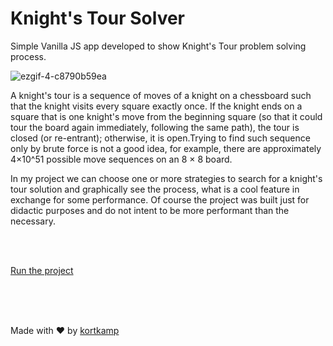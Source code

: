 # Knight's Tour Solver

Simple Vanilla JS app developed to show Knight's Tour problem solving process.

![ezgif-4-c8790b59ea](https://user-images.githubusercontent.com/236848/197567298-81e1a29c-7b5e-4ad9-a41e-5d74bb7e27e4.gif)


A knight's tour is a sequence of moves of a knight on a chessboard such that the knight visits every square exactly once. If the knight ends on a square that is one knight's move from the beginning square (so that it could tour the board again immediately, following the same path), the tour is closed (or re-entrant); otherwise, it is open.Trying to find such sequence only by brute force is not a good idea, for example, there are approximately 4×10^51 possible move sequences on an 8 × 8 board.

In my project we can choose one or more strategies to search for a knight's tour solution and graphically see the process, what is a cool feature in exchange for some performance. Of course the project was built just for didactic purposes and do not intent to be more performant than the necessary.

<br>
<br>



[Run the project](https://kortkamp.github.io/knights-tour/)

<br>
<br>
<br>

Made with :heart: by [kortkamp](https://github.com/kortkamp) 
